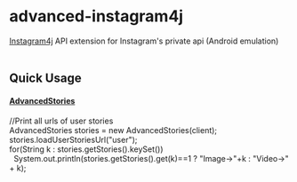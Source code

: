 # advanced-instagram4j
<a href="https://github.com/instagram4j/instagram4j">Instagram4j</a> API extension for Instagram's private api (Android emulation)
<br><br>
<h2>Quick Usage</h2>
<h4><a href="https://github.com/unldenis/advanced-instagram4j/blob/main/Api/AdvancedStories.java">AdvancedStories</a></h4>
//Print all urls of user stories<br>
AdvancedStories stories = new AdvancedStories(client);<br>
stories.loadUserStoriesUrl("user"); <br>
for(String k : stories.getStories().keySet())<br>      	
&nbsp&nbspSystem.out.println(stories.getStories().get(k)==1 ? "Image->"+k : "Video->" + k);<br>
